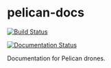 # pelican-docs

[![Build Status](https://travis-ci.com/CopterExpress/pelican-docs.svg?branch=master)](https://travis-ci.com/CopterExpress/pelican-docs)

[![Documentation Status](https://readthedocs.org/projects/coex-pelican/badge/?version=latest)](https://coex-pelican.readthedocs.io/ru/latest/?badge=latest)

Documentation for Pelican drones.
